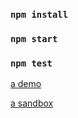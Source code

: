 
### `npm install`
 
### `npm start`

### `npm test`


[a demo](https://y7z8mnv5z.codesandbox.io/)

[a sandbox](https://codesandbox.io/s/y7z8mnv5z)